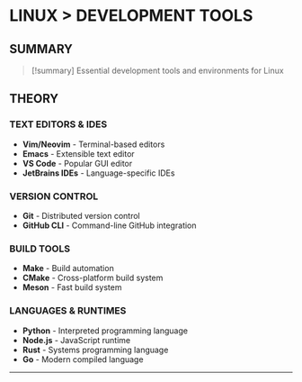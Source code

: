 # LINUX > DEVELOPMENT TOOLS

## SUMMARY
> [!summary]
> Essential development tools and environments for Linux

## THEORY

### TEXT EDITORS & IDES
- **Vim/Neovim** - Terminal-based editors
- **Emacs** - Extensible text editor
- **VS Code** - Popular GUI editor
- **JetBrains IDEs** - Language-specific IDEs

### VERSION CONTROL
- **Git** - Distributed version control
- **GitHub CLI** - Command-line GitHub integration

### BUILD TOOLS
- **Make** - Build automation
- **CMake** - Cross-platform build system
- **Meson** - Fast build system

### LANGUAGES & RUNTIMES
- **Python** - Interpreted programming language
- **Node.js** - JavaScript runtime
- **Rust** - Systems programming language
- **Go** - Modern compiled language

- - -
